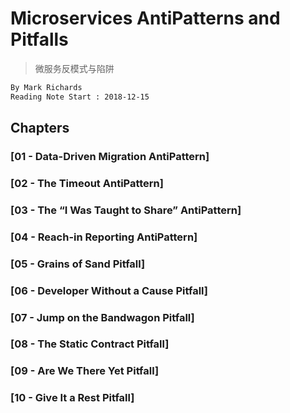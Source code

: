 # Microservices AntiPatterns and Pitfalls
> 微服务反模式与陷阱
```md
By Mark Richards
Reading Note Start : 2018-12-15
```

## Chapters

### [01 - Data-Driven Migration AntiPattern]
### [02 - The Timeout AntiPattern]
### [03 - The “I Was Taught to Share” AntiPattern]
### [04 - Reach-in Reporting AntiPattern]
### [05 - Grains of Sand Pitfall]
### [06 - Developer Without a Cause Pitfall]
### [07 - Jump on the Bandwagon Pitfall]
### [08 - The Static Contract Pitfall]
### [09 - Are We There Yet Pitfall]
### [10 - Give It a Rest Pitfall]

